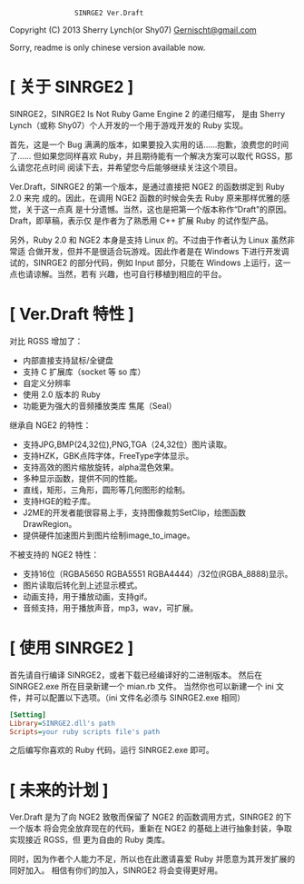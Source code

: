                     SINRGE2 Ver.Draft
Copyright (C) 2013 Sherry Lynch(or Shy07) <Gernischt@gmail.com>

Sorry, readme is only chinese version available now.

[ 关于 SINRGE2 ]
==================

SINRGE2，SINRGE2 Is Not Ruby Game Engine 2 的递归缩写，
是由 Sherry Lynch（或称 Shy07）个人开发的一个用于游戏开发的 Ruby 实现。

首先，这是一个 Bug 满满的版本，如果要投入实用的话……抱歉，浪费您的时间了……
但如果您同样喜欢 Ruby，并且期待能有一个解决方案可以取代 RGSS，那么请您花点时间
阅读下去，并希望您今后能够继续关注这个项目。

Ver.Draft，SINRGE2 的第一个版本，是通过直接把 NGE2 的函数绑定到 Ruby 2.0 来完
成的。因此，在调用 NGE2 函数的时候会失去 Ruby 原来那样优雅的感觉，关于这一点真
是十分遗憾。当然，这也是把第一个版本称作“Draft”的原因。Draft，即草稿，表示仅
是作者为了熟悉用 C++ 扩展 Ruby 的试作型产品。

另外，Ruby 2.0 和 NGE2 本身是支持 Linux 的。不过由于作者认为 Linux 虽然非常适
合做开发，但并不是很适合玩游戏。因此作者是在 Windows 下进行开发调试的，SINRGE2
的部分代码，例如 Input 部分，只能在 Windows 上运行，这一点也请谅解。当然，若有
兴趣，也可自行移植到相应的平台。

[ Ver.Draft 特性 ]
==================

对比 RGSS 增加了：

* 内部直接支持鼠标/全键盘
* 支持 C 扩展库（socket 等 so 库）
* 自定义分辨率
* 使用 2.0 版本的 Ruby 
* 功能更为强大的音频播放类库 焦尾（Seal）

继承自 NGE2 的特性：

* 支持JPG,BMP(24,32位),PNG,TGA（24,32位）图片读取。
* 支持HZK，GBK点阵字体，FreeType字体显示。
* 支持高效的图片缩放旋转，alpha混色效果。
* 多种显示函数，提供不同的性能。
* 直线，矩形，三角形，圆形等几何图形的绘制。
* 支持HGE的粒子库。
* J2ME的开发者能很容易上手，支持图像裁剪SetClip，绘图函数DrawRegion。
* 提供硬件加速图片到图片绘制image_to_image。

不被支持的 NGE2 特性：

* 支持16位（RGBA5650 RGBA5551 RGBA4444）/32位(RGBA_8888)显示。
* 图片读取后转化到上述显示模式。
* 动画支持，用于播放动画，支持gif。
* 音频支持，用于播放声音，mp3，wav，可扩展。

[ 使用 SINRGE2 ]
==================

首先请自行编译 SINRGE2，或者下载已经编译好的二进制版本。
然后在 SINRGE2.exe 所在目录新建一个 mian.rb 文件。
当然你也可以新建一个 ini 文件，并可以配置以下选项。（ini 文件名必须与 SINRGE2.exe 相同）

```ini
[Setting]
Library=SINRGE2.dll's path
Scripts=your ruby scripts file's path
```
之后编写你喜欢的 Ruby 代码，运行 SINRGE2.exe 即可。

[ 未来的计划 ]
==================

Ver.Draft 是为了向 NGE2 致敬而保留了 NGE2 的函数调用方式，SINRGE2 的下一个版本
将会完全放弃现在的代码，重新在 NGE2 的基础上进行抽象封装，争取实现接近 RGSS，但
更为自由的 Ruby 类库。

同时，因为作者个人能力不足，所以也在此邀请喜爱 Ruby 并愿意为其开发扩展的同好加入。
相信有你们的加入，SINRGE2 将会变得更好用。

